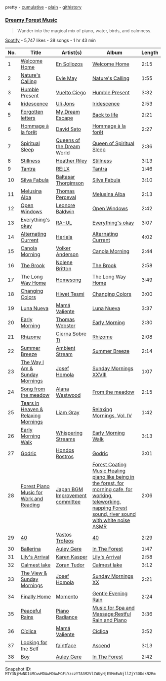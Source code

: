 pretty - [cumulative](/playlists/cumulative/37i9dQZF1DXdzGIPNRTvyN.md) - [plain](/playlists/plain/37i9dQZF1DXdzGIPNRTvyN) - [githistory](https://github.githistory.xyz/mackorone/spotify-playlist-archive/blob/main/playlists/plain/37i9dQZF1DXdzGIPNRTvyN)

### [Dreamy Forest Music](https://open.spotify.com/playlist/37i9dQZF1DXdzGIPNRTvyN)

> Wander into the magical mix of piano, water, birds, and calmness.

[Spotify](https://open.spotify.com/user/spotify) - 5,747 likes - 38 songs - 1 hr 43 min

| No. | Title | Artist(s) | Album | Length |
|---|---|---|---|---|
| 1 | [Welcome Home](https://open.spotify.com/track/6hB3TsUZUwOC6QUxHIhFgg) | [En Sollozos](https://open.spotify.com/artist/3aGdDLCXYoZixmZbIriJoE) | [Welcome Home](https://open.spotify.com/album/0OREKsFFaKODKuVoAHtqrr) | 2:15 |
| 2 | [Nature's Calling](https://open.spotify.com/track/1GwNF0VSW51XuLCyyj2HON) | [Evie May](https://open.spotify.com/artist/0UpCHJTp9iC8xQ43AyVDF4) | [Nature's Calling](https://open.spotify.com/album/6I1focCEQmsmoKj2XhabC0) | 1:55 |
| 3 | [Humble Present](https://open.spotify.com/track/4Vi9xSebHSxKK7LArcVcYU) | [Vuelto Ciego](https://open.spotify.com/artist/2aGcZFlseymIvZzsg8H4yl) | [Humble Present](https://open.spotify.com/album/0hpfhie8BPcA0okirMROQB) | 3:32 |
| 4 | [Iridescence](https://open.spotify.com/track/6e4I3Y1IfBQxdv4iuaB3Wx) | [Uli Jons](https://open.spotify.com/artist/0K4PNBCw5wDm6lKZYil6cU) | [Iridescence](https://open.spotify.com/album/4vWK3QWLMqhSD5DVET5UPa) | 2:53 |
| 5 | [Forgotten letters](https://open.spotify.com/track/1ZCeUv9xi2ZPuRbLBXfNaR) | [My Dream Escape](https://open.spotify.com/artist/4X3g5HpVJZUww98e0Qf39d) | [Back to life](https://open.spotify.com/album/79BCV4DaRDOXHyLlljIvVS) | 2:21 |
| 6 | [Hommage à la forêt](https://open.spotify.com/track/4MJISy6vPiD3B8B2kGw0nV) | [David Sato](https://open.spotify.com/artist/0Xp27nG9qE8eLiqvx1UUj5) | [Hommage à la forêt](https://open.spotify.com/album/1kRTXIqYvkAzHGadhysrdZ) | 2:27 |
| 7 | [Spiritual Sleep](https://open.spotify.com/track/3YuYnf5gPQPmzKW3UtEQ0M) | [Queens of the Dream World](https://open.spotify.com/artist/3CyLUmnwr7NReZg4Hm4EWz) | [Queen of Spiritual Sleep](https://open.spotify.com/album/3lkICAnE41Hj074kuJDeit) | 2:36 |
| 8 | [Stillness](https://open.spotify.com/track/1V0xxtY4yJGo5sotrsR5Oq) | [Heather Riley](https://open.spotify.com/artist/3HhS9TOcCQKFAGLpe2uByV) | [Stillness](https://open.spotify.com/album/0tHMoVyt7PcxXeJHdC3GHU) | 3:13 |
| 9 | [Tantra](https://open.spotify.com/track/2yxNtcqRXXLPpUroUaKYAh) | [RE:LX](https://open.spotify.com/artist/58iF9cZ4AQvPmZgkhTa92u) | [Tantra](https://open.spotify.com/album/4hnPgFlqzJylzUSAVkqwE1) | 1:46 |
| 10 | [Silva Fabula](https://open.spotify.com/track/2nkAMyppbrCEwr6W0ObGDT) | [Baltasar Thorgimson](https://open.spotify.com/artist/7AvjGwRVcZebryU03FobZt) | [Silva Fabula](https://open.spotify.com/album/28gLeF0gUVTBRbtJczNWUn) | 3:10 |
| 11 | [Melusina Alba](https://open.spotify.com/track/2ndnjV4KpneBCYRHALd8Ro) | [Thomas Perceval](https://open.spotify.com/artist/42lfxltT65SVNLR6kypDU5) | [Melusina Alba](https://open.spotify.com/album/4HYOInJP0f608sH2178lN9) | 2:13 |
| 12 | [Open Windows](https://open.spotify.com/track/0haM4uUy5Gl0qVdyn6csKG) | [Leonore Baldwin](https://open.spotify.com/artist/6ZlHe1gzZkHFr83kgRkxNA) | [Open Windows](https://open.spotify.com/album/2ieEchgcw6pTWoQSpNPDt7) | 2:42 |
| 13 | [Everything's okay](https://open.spotify.com/track/2SZ2yUWp0iHGFetUo5MJay) | [RA\-UL](https://open.spotify.com/artist/2JeqxmyESYTBLsPY9Xvdjt) | [Everything's okay](https://open.spotify.com/album/0eXgqijm4ijx968hQbO3uG) | 3:07 |
| 14 | [Alternating Current](https://open.spotify.com/track/30le0rSu3t2XDWUqVJpksU) | [Heriela](https://open.spotify.com/artist/4Z39bNE8YlLs57YzOp6bWY) | [Alternating Current](https://open.spotify.com/album/31yaFYn1OpYbqEUlcL1ssU) | 4:02 |
| 15 | [Canola Morning](https://open.spotify.com/track/3NlKaBvnrdwMuYdsYgKAet) | [Volker Anderson](https://open.spotify.com/artist/77UwtMovkeXsignTuy1dB1) | [Canola Morning](https://open.spotify.com/album/5WfEKVlJo9uNtBTeBsFnFb) | 2:44 |
| 16 | [The Brook](https://open.spotify.com/track/4DxtQrlRQrlS4WVaFYtL4n) | [Nolene Britton](https://open.spotify.com/artist/4Ii7tJkcwod6FcfQKbelmT) | [The Brook](https://open.spotify.com/album/2mKQeiAHIjQU3MeiauWQeM) | 2:58 |
| 17 | [The Long Way Home](https://open.spotify.com/track/7waW8AXCVZvytfmgxdKuNf) | [Homesong](https://open.spotify.com/artist/40cJNjBErUUY5GEz2fnz5s) | [The Long Way Home](https://open.spotify.com/album/3krtEQACBn6DXD2Ef8BTH7) | 3:49 |
| 18 | [Changing Colors](https://open.spotify.com/track/0uqcH5GIa9Qcvez3Y1Lcuf) | [Hiwet Tesmi](https://open.spotify.com/artist/7MIJsl2yQjdrjtVdNKd60T) | [Changing Colors](https://open.spotify.com/album/2FPYTlqy2N3I8wicQabdTf) | 3:00 |
| 19 | [Luna Nueva](https://open.spotify.com/track/6GLKRIk8YSDDi3BnJIVr4C) | [Mamá Valiente](https://open.spotify.com/artist/1QmJjqae7klTYMxMjL0hcV) | [Luna Nueva](https://open.spotify.com/album/1nXR27VjplhMuwL7u6ChGd) | 3:37 |
| 20 | [Early Morning](https://open.spotify.com/track/1eUXmvus2WRXA8sBzJwCGZ) | [Thomas Webster](https://open.spotify.com/artist/4EilbRqryQTCpJoQUstXmV) | [Early Morning](https://open.spotify.com/album/6CwO2ti0r2RhtdaVZvyVyL) | 2:30 |
| 21 | [Rhizome](https://open.spotify.com/track/351e6h8azojdBQ9IVoCZSj) | [Cierna Sobre Ti](https://open.spotify.com/artist/3B4uijr2TavmmonBtJgcW9) | [Rhizome](https://open.spotify.com/album/0NzS4TXtxjpOZOtGLLYyNt) | 2:08 |
| 22 | [Summer Breeze](https://open.spotify.com/track/6WeBzOmaFwsWN4Svwg6p1F) | [Ambient Stream](https://open.spotify.com/artist/49wJGRXonVaTLd77rtGBYA) | [Summer Breeze](https://open.spotify.com/album/1j30XDwij7ZewdsszR43AJ) | 2:14 |
| 23 | [The Way I Am & Sunday Mornings](https://open.spotify.com/track/5oUzKkdvWBoX6B0slLHZX7) | [Josef Homola](https://open.spotify.com/artist/01Mll8wovVOj5XaWVanxkB) | [Sunday Mornings XXVIII](https://open.spotify.com/album/6xyFTbKHD0jolOCX5KstzK) | 1:07 |
| 24 | [Song from the meadow](https://open.spotify.com/track/74QU8h22gboUmVHpjZAPYg) | [Alana Westwood](https://open.spotify.com/artist/47zZi1jCukxxJhWcg39xVb) | [From the meadow](https://open.spotify.com/album/1NSdWYkoXOTgtCRs8OkFRG) | 2:15 |
| 25 | [Tears in Heaven & Relaxing Mornings](https://open.spotify.com/track/3xxEgKyzXdz1N7SoyFq2f8) | [Liam Gray](https://open.spotify.com/artist/3nSFyO3JTPhzXGJnR7wI1j) | [Relaxing Mornings, Vol\. IV](https://open.spotify.com/album/5gTdlkIcQC0N2dDbfkU8qJ) | 1:42 |
| 26 | [Early Morning Walk](https://open.spotify.com/track/0Noa9gO5dDrWqzcnFPezhG) | [Whispering Streams](https://open.spotify.com/artist/6YgVDA4WlsMISJq4BDzUeO) | [Early Morning Walk](https://open.spotify.com/album/53A5UVK34dMKM7aDogkkuz) | 3:13 |
| 27 | [Godric](https://open.spotify.com/track/4UzCqaekJitDWMpejVwnZa) | [Hondos Rostros](https://open.spotify.com/artist/1GkARSHIynvDFV4eyUZvhC) | [Godric](https://open.spotify.com/album/48nN109FvJCU8OqD7U18wm) | 3:01 |
| 28 | [Forest Piano Music for Work and Reading](https://open.spotify.com/track/4OhSZK4o9klyC0dBQXkWQQ) | [Japan BGM Improvement committee](https://open.spotify.com/artist/28PnH5DreNhBHE1oo8d6Rv) | [Forest Coating Music Healing piano like being in the forest, for morning cafe, for working, teleworking, napping Forest sound, river sound with white noise ASMR](https://open.spotify.com/album/11LxODCrOmiAzbPXdRKdz9) | 2:06 |
| 29 | [40](https://open.spotify.com/track/640cERY2tzEK0UURzWgFJp) | [Vastos Trofeos](https://open.spotify.com/artist/6RXn3dP1ZlAmIrEv2zspvq) | [40](https://open.spotify.com/album/3wk7uPZns7HJ0lNtn0driV) | 2:29 |
| 30 | [Ballerina](https://open.spotify.com/track/2rvd4QBrSRXmgzvbzBz1k7) | [Auley Gere](https://open.spotify.com/artist/2JlV3vR07HGe6joOPztyuz) | [In The Forest](https://open.spotify.com/album/7d049Mog0TmiEPv4GHMJ88) | 1:47 |
| 31 | [Lily's Arrival](https://open.spotify.com/track/0KdOX4bbKodh8fWhbUgRLe) | [Karen Kasper](https://open.spotify.com/artist/3GRHFs9roBSvjMZangZ5Qi) | [Lily's Arrival](https://open.spotify.com/album/2lmh2HkpKRGJBjVLNf7D8Z) | 2:58 |
| 32 | [Calmest lake](https://open.spotify.com/track/191AWPJySNUFVPZtd82eN8) | [Zoran Tudor](https://open.spotify.com/artist/0wuwIPLU0OZWWO97izTsZO) | [Calmest lake](https://open.spotify.com/album/3zhhOZnLZBFNOGIbFC7zSH) | 3:12 |
| 33 | [The View & Sunday Mornings](https://open.spotify.com/track/4d7JV9GmoojG8Rz9qDMrxy) | [Josef Homola](https://open.spotify.com/artist/01Mll8wovVOj5XaWVanxkB) | [Sunday Mornings XX](https://open.spotify.com/album/6xIXhRLZjOFKZjFknsfVtP) | 2:21 |
| 34 | [Finally Home](https://open.spotify.com/track/0AkcaCZBjywy5bNnIR310e) | [Momento](https://open.spotify.com/artist/2HD6u9F4pocPtFgmev72AK) | [Gentle Evening Rain](https://open.spotify.com/album/11ClOEWh75IghVOySc1dLJ) | 2:24 |
| 35 | [Peaceful Rains](https://open.spotify.com/track/1Ob1iujiq63tbCOqLpmQhI) | [Piano Radiance](https://open.spotify.com/artist/69P4GKHbbgUhcNWn7Qaj1u) | [Music for Spa and Massage:Restful Rain and Piano](https://open.spotify.com/album/7Bd8L9jNUCE2kr7hqYguXd) | 3:36 |
| 36 | [Cíclica](https://open.spotify.com/track/0jqfKwvVglieA2ESdKU8JM) | [Mamá Valiente](https://open.spotify.com/artist/1QmJjqae7klTYMxMjL0hcV) | [Cíclica](https://open.spotify.com/album/5jVMmxJaXohVz7BwmJqiBW) | 3:52 |
| 37 | [Looking for the Self](https://open.spotify.com/track/284P9JZUDrh9YQjL78vR9g) | [faintface](https://open.spotify.com/artist/2dmaPf4Lroxldy8ktS9Jvs) | [Ascend](https://open.spotify.com/album/2g8yMFt1ZbttMXChvjKIDv) | 3:13 |
| 38 | [Boy](https://open.spotify.com/track/6onnyQliInBgkmiKD01kzX) | [Auley Gere](https://open.spotify.com/artist/2JlV3vR07HGe6joOPztyuz) | [In The Forest](https://open.spotify.com/album/7d049Mog0TmiEPv4GHMJ88) | 2:42 |

Snapshot ID: `MTY3NjMwNDI4MCwwMDAwMDAwMGFiYzczYTA3M2VlZWUyNjE5MmEwNjllZjY3ODdkN2Rm`
